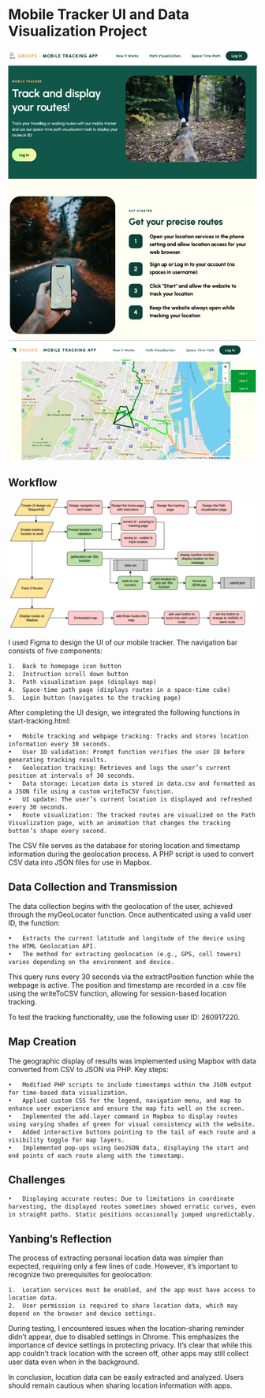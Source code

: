 # Mobile Tracker UI and Data Visualization Project
![UserInterface](https://github.com/esstherc/mobile-tracking-web-app/blob/main/images/user-interface-1.jpg)
![UserInterface](https://github.com/esstherc/mobile-tracking-web-app/blob/main/images/user-interface-2.png)
## Workflow
![Flowchart](https://github.com/esstherc/mobile-tracking-web-app/blob/main/images/Flowchart.jpg)

I used Figma to design the UI of our mobile tracker. The navigation bar consists of five components:

	1.	Back to homepage icon button
	2.	Instruction scroll down button
	3.	Path visualization page (displays map)
	4.	Space-time path page (displays routes in a space-time cube)
	5.	Login button (navigates to the tracking page)

After completing the UI design, we integrated the following functions in start-tracking.html:

	•	Mobile tracking and webpage tracking: Tracks and stores location information every 30 seconds.
	•	User ID validation: Prompt function verifies the user ID before generating tracking results.
	•	Geolocation tracking: Retrieves and logs the user’s current position at intervals of 30 seconds.
	•	Data storage: Location data is stored in data.csv and formatted as a JSON file using a custom writeToCSV function.
	•	UI update: The user’s current location is displayed and refreshed every 30 seconds.
	•	Route visualization: The tracked routes are visualized on the Path Visualization page, with an animation that changes the tracking button’s shape every second.

The CSV file serves as the database for storing location and timestamp information during the geolocation process. A PHP script is used to convert CSV data into JSON files for use in Mapbox.

## Data Collection and Transmission

The data collection begins with the geolocation of the user, achieved through the myGeoLocator function. Once authenticated using a valid user ID, the function:

	•	Extracts the current latitude and longitude of the device using the HTML Geolocation API.
	•	The method for extracting geolocation (e.g., GPS, cell towers) varies depending on the environment and device.

This query runs every 30 seconds via the extractPosition function while the webpage is active. The position and timestamp are recorded in a .csv file using the writeToCSV function, allowing for session-based location tracking.

To test the tracking functionality, use the following user ID: 260917220.

## Map Creation

The geographic display of results was implemented using Mapbox with data converted from CSV to JSON via PHP. Key steps:

	•	Modified PHP scripts to include timestamps within the JSON output for time-based data visualization.
	•	Applied custom CSS for the legend, navigation menu, and map to enhance user experience and ensure the map fits well on the screen.
	•	Implemented the add.layer command in Mapbox to display routes using varying shades of green for visual consistency with the website.
	•	Added interactive buttons pointing to the tail of each route and a visibility toggle for map layers.
	•	Implemented pop-ups using GeoJSON data, displaying the start and end points of each route along with the timestamp.

## Challenges

	•	Displaying accurate routes: Due to limitations in coordinate harvesting, the displayed routes sometimes showed erratic curves, even in straight paths. Static positions occasionally jumped unpredictably.

## Yanbing’s Reflection

The process of extracting personal location data was simpler than expected, requiring only a few lines of code. However, it’s important to recognize two prerequisites for geolocation:

	1.	Location services must be enabled, and the app must have access to location data.
	2.	User permission is required to share location data, which may depend on the browser and device settings.

During testing, I encountered issues when the location-sharing reminder didn’t appear, due to disabled settings in Chrome. This emphasizes the importance of device settings in protecting privacy. It’s clear that while this app couldn’t track location with the screen off, other apps may still collect user data even when in the background.

In conclusion, location data can be easily extracted and analyzed. Users should remain cautious when sharing location information with apps.
